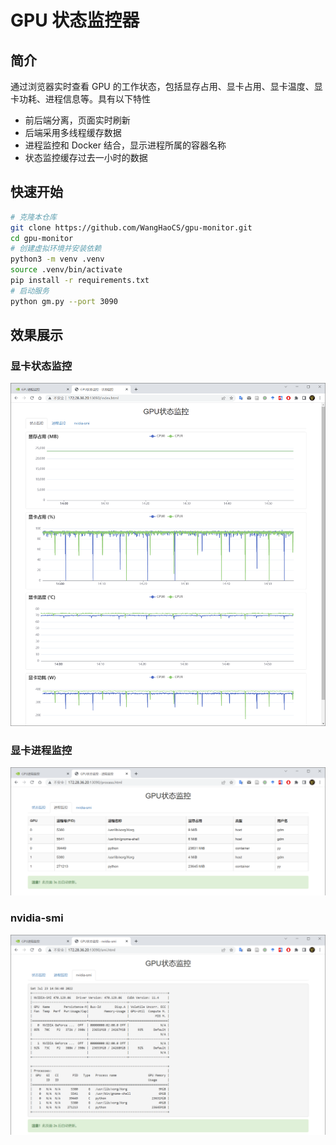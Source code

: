 # GPU 状态监控器

## 简介
通过浏览器实时查看 GPU 的工作状态，包括显存占用、显卡占用、显卡温度、显卡功耗、进程信息等。具有以下特性

- 前后端分离，页面实时刷新
- 后端采用多线程缓存数据
- 进程监控和 Docker 结合，显示进程所属的容器名称
- 状态监控缓存过去一小时的数据

## 快速开始
```bash
# 克隆本仓库
git clone https://github.com/WangHaoCS/gpu-monitor.git
cd gpu-monitor
# 创建虚拟环境并安装依赖
python3 -m venv .venv
source .venv/bin/activate
pip install -r requirements.txt
# 启动服务
python gm.py --port 3090
```

## 效果展示
### 显卡状态监控
![显卡状态监控](./images/status.png)
### 显卡进程监控
![GPU进程监控](./images/process.png)
### nvidia-smi
![nvidia-smi](./images/nvidia-smi.png)